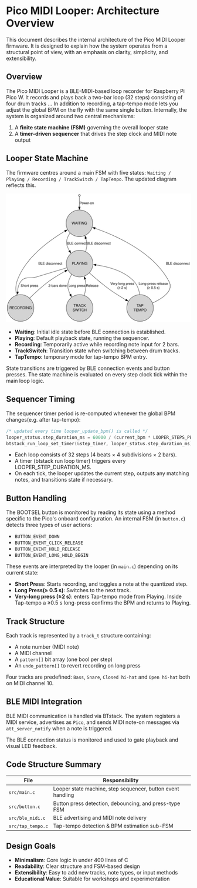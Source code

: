 # Pico MIDI Looper: Architecture Overview

This document describes the internal architecture of the Pico MIDI Looper firmware. It is designed to explain how the system operates from a structural point of view, with an emphasis on clarity, simplicity, and extensibility.

## Overview

The Pico MIDI Looper is a BLE-MIDI-based loop recorder for Raspberry Pi Pico W.
It records and plays back a two-bar loop (32 steps) consisting of four drum tracks … In addition to recording, a tap-tempo mode lets you adjust the global BPM on the fly with the same single button.
Internally, the system is organized around two central mechanisms:

1. A **finite state machine (FSM)** governing the overall looper state
2. A **timer-driven sequencer** that drives the step clock and MIDI note output

## Looper State Machine

The firmware centres around a main FSM with five states: `Waiting / Playing / Recording / TrackSwitch / TapTempo`. The updated diagram reflects this.

![Looper FSM](looper_fsm.svg)

- **Waiting**: Initial idle state before BLE connection is established.
- **Playing**: Default playback state, running the sequencer.
- **Recording**: Temporarily active while recording note input for 2 bars.
- **TrackSwitch**: Transition state when switching between drum tracks.
- **TapTempo**: temporary mode for tap-tempo BPM entry.


State transitions are triggered by BLE connection events and button presses. The state machine is evaluated on every step clock tick within the main loop logic.

## Sequencer Timing

The sequencer timer period is re-computed whenever the global BPM changes(e.g. after tap-tempo):

```c
/* updated every time looper_update_bpm() is called */
looper_status.step_duration_ms = 60000 / (current_bpm * LOOPER_STEPS_PER_BEAT);
btstack_run_loop_set_timer(&step_timer, looper_status.step_duration_ms);
```

- Each loop consists of 32 steps (4 beats × 4 subdivisions × 2 bars).
- A timer (btstack run loop timer) triggers every LOOPER\_STEP\_DURATION\_MS.
- On each tick, the looper updates the current step, outputs any matching notes, and transitions state if necessary.

## Button Handling

The BOOTSEL button is monitored by reading its state using a method specific to the Pico's onboard configuration.
An internal FSM (in `button.c`) detects three types of user actions:

- `BUTTON_EVENT_DOWN`
- `BUTTON_EVENT_CLICK_RELEASE`
- `BUTTON_EVENT_HOLD_RELEASE`
- `BUTTON_EVENT_LONG_HOLD_BEGIN`

These events are interpreted by the looper (in `main.c`) depending on its current state:

- **Short Press**: Starts recording, and toggles a note at the quantized step.
- **Long Press(≥ 0.5 s)**: Switches to the next track.
- **Very-long press (≥2 s)**: enters Tap-tempo mode from Playing. Inside Tap-tempo a ≥0.5 s long-press confirms the BPM and returns to Playing.

## Track Structure

Each track is represented by a `track_t` structure containing:

- A note number (MIDI note)
- A MIDI channel
- A `pattern[]` bit array (one bool per step)
- An `undo_pattern[]` to revert recording on long press

Four tracks are predefined: `Bass`, `Snare`, `Closed hi-hat` and `Open hi-hat` both on MIDI channel 10.

## BLE MIDI Integration

BLE MIDI communication is handled via BTstack. The system registers a MIDI service, advertises as `Pico`, and sends MIDI note-on messages via `att_server_notify` when a note is triggered.

The BLE connection status is monitored and used to gate playback and visual LED feedback.

## Code Structure Summary

| File             | Responsibility                                              |
| ---------------- | ----------------------------------------------------------- |
| `src/main.c`     | Looper state machine, step sequencer, button event handling |
| `src/button.c`   | Button press detection, debouncing, and press-type FSM      |
| `src/ble_midi.c` | BLE advertising and MIDI note delivery                      |
| `src/tap_tempo.c` | Tap-tempo detection & BPM estimation sub-FSM   |
## Design Goals

- **Minimalism**: Core logic in under 400 lines of C
- **Readability**: Clear structure and FSM-based design
- **Extensibility**: Easy to add new tracks, note types, or input methods
- **Educational Value**: Suitable for workshops and experimentation
